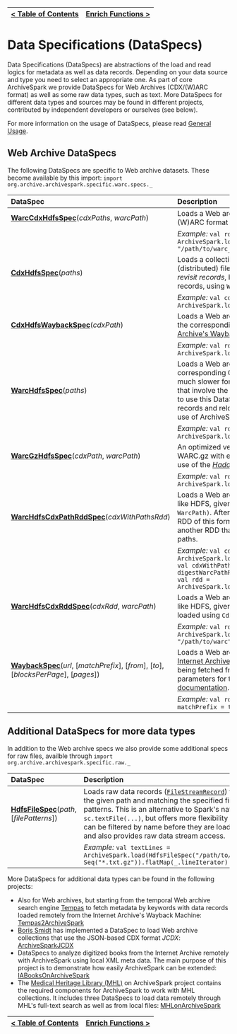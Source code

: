[< Table of Contents](README.md) | [Enrich Functions >](EnrichFuncs.md)
:---|---:

# Data Specifications (DataSpecs)

Data Specifications (DataSpecs) are abstractions of the load and read logics for metadata as well as data records.
Depending on your data source and type you need to select an appropriate one.
As part of core ArchiveSpark we provide DataSpecs for Web Archives (CDX/(W)ARC format) as well as some raw data types, such as text.
More DataSpecs for different data types and sources may be found in different projects, contributed by independent developers or ourselves (see below).

For more information on the usage of DataSpecs, please read [General Usage](General_Usage.md).

## Web Archive DataSpecs

The following DataSpecs are specific to Web archive datasets. These become available by this import: `import org.archive.archivespark.specific.warc.specs._`

DataSpec| Description
:-------|:---
**[WarcCdxHdfsSpec](../src/main/scala/de/l3s/archivespark/specific/warc/specs/WarcCdxHdfsSpec.scala)**(*cdxPaths*, *warcPath*) | Loads a Web archive collection that is available in CDX and (W)ARC format from a (distributed) filesystem, like HDFS.
&nbsp; | *Example:* `val rdd = ArchiveSpark.load(WarcCdxHdfsSpec("/path/to/*.cdx.gz", "/path/to/warc_dir"))`
**[CdxHdfsSpec](../src/main/scala/de/l3s/archivespark/specific/warc/specs/CdxHdfsSpec.scala)**(*paths*) | Loads a collection of CDX records (meta data only) from a (distributed) filesystem, like HDFS. This is helpful to resolve *revisit records*, before loading the corresponding (W)ARC records, using `WarcHdfsCdxRddSpec`.
&nbsp; | *Example:* `val cdxRdd = ArchiveSpark.load(CdxHdfsSpec("/path/to/*.cdx.gz"))` 
**[CdxHdfsWaybackSpec](../src/main/scala/de/l3s/archivespark/specific/warc/specs/CdxHdfsWaybackSpec.scala)**(*cdxPath*) | Loads a Web archive collection from local CDX records with the corresponding data being fetched from the [Internet Archive's Wayback Machine](http://web.archive.org) remotely. 
&nbsp; | *Example:* `val rdd = ArchiveSpark.load(CdxHdfsWaybackSpec("/path/to/*.cdx.gz"))`
**[WarcHdfsSpec](../src/main/scala/de/l3s/archivespark/specific/warc/specs/WarcHdfsSpec.scala)**(*paths*) | Loads a Web archive dataset from (W)ARC files without corresponding CDX records. Please note that this may be much slower for most operations except for batch processing that involve the whole collection. So it is highly recommended to use this DataSpec only to generate corresponding CDX records and reload it using `WarcCdxHdfsSpec` in order to make use of ArchiveSpark's optimized two-step loading approach.
&nbsp; | *Example:* `val rdd = ArchiveSpark.load(WarcHdfsSpec("/path/to/*.*arc"))`
**[WarcGzHdfsSpec](../src/main/scala/de/l3s/archivespark/specific/warc/specs/WarcGzHdfsSpec.scala)**(*cdxPath*, *warcPath*) | An optimized version of `WarcHdfsSpec` for dataset stored in WARC.gz with each record compressed individually, making use of the [*HadoopConcatGz*](https://github.com/helgeho/HadoopConcatGz) input format.
&nbsp; | *Example:* `val rdd = ArchiveSpark.load(WarcGzHdfsSpec("/path/to/warc.gz"))`
**[WarcHdfsCdxPathRddSpec](../src/main/scala/de/l3s/archivespark/specific/warc/specs/WarcHdfsCdxPathRddSpec.scala)**(*cdxWithPathsRdd*) | Loads a Web archive dataset from a (distributed) filesystem, like HDFS, given an RDD with tuples of the form `(CdxRecord, WarcPath)`. After loading the CDX records using `CdxHdfsSpec`, an RDD of this form can be created using [`rdd.mapInfo(...)`](../src/main/scala/de/l3s/archivespark/specific/warc/implicits/ResolvableRDD.scala), given another RDD that maps metadata to corresponding (W)ARC paths.
&nbsp; | *Example:* `val cdxRdd = ArchiveSpark.load(CdxHdfsSpec("/path/to/*.cdx.gz")`<br>`val cdxWithPathsRdd = cdxRdd.mapInfo(_.digest, digestWarcPathRdd)`<br>`val rdd = ArchiveSpark.load(WarcHdfsCdxPathRddSpec(cdxWithPathsRdd))`
**[WarcHdfsCdxRddSpec](../src/main/scala/de/l3s/archivespark/specific/warc/specs/WarcHdfsCdxRddSpec.scala)**(*cdxRdd*, *warcPath*) | Loads a Web archive dataset from a (distributed filesystem, like HDFS, given an RDD of corresponding CDX records (e.g., loaded using `CdxHdfsSpec`).
&nbsp; | *Example:* `val rdd = ArchiveSpark.load(WarcHdfsCdxRddSpec(cdxRdd, "/path/to/warc"))`
**[WaybackSpec](../src/main/scala/de/l3s/archivespark/specific/warc/specs/WaybackSpec.scala)**(*url*, [*matchPrefix*], [*from*], [*to*], [*blocksPerPage*], [*pages*]) | Loads a Web archive dataset completely remotely from the [Internet Archive's Wayback Machine](http://web.archive.org) with the CDX metadata being fetched from their CDX server. More details on the parameters for this DataSpec can be found on the [CDX server documentation](https://github.com/internetarchive/wayback/tree/master/wayback-cdx-server).
&nbsp; | *Example:* `val rdd = ArchiveSpark.load(WaybackSpec("l3s.de", matchPrefix = true, from = 2010, to = 2012, pages = 100))`

## Additional DataSpecs for more data types 

In addition to the Web archive specs we also provide some additional specs for raw files, availble through `import org.archive.archivespark.specific.raw._`

DataSpec| Description
:-------|:---
**[HdfsFileSpec](../src/main/scala/de/l3s/archivespark/specific/raw/HdfsFileSpec.scala)**(*path*, [*filePatterns*]) | Loads raw data records ([`FileStreamRecord`](../src/main/scala/de/l3s/archivespark/specific/raw/HdfsFileSpec.scala)) from the given path and matching the specified file patterns. This is an alternative to Spark's native `sc.textFile(...)`, but offers more flexibility as files can be filtered by name before they are loaded and also provides raw data stream access.
&nbsp; | *Example:* `val textLines = ArchiveSpark.load(HdfsFileSpec("/path/to/data", Seq("*.txt.gz")).flatMap(_.lineIterator)`

More DataSpecs for additional data types can be found in the following projects:

* Also for Web archives, but starting from the temporal Web archive search engine [Tempas](http://tempas.L3S.de/v2) to fetch metadata by keywords with data records loaded remotely from the Internet Archive's Wayback Machine: [Tempas2ArchiveSpark](https://github.com/helgeho/Tempas2ArchiveSpark)
* [Boris Smidt](https://github.com/borissmidt) has implemented a DataSpec to load Web archive collections that use the JSON-based CDX format *JCDX*: [ArchiveSparkJCDX](https://github.com/trafficdirect/ArchiveSparkJCDX)
* DataSpecs to analyze digitized books from the Internet Archive remotely with ArchiveSpark using local XML meta data. The main purpose of this project is to demonstrate how easily ArchiveSpark can be extended: [IABooksOnArchiveSpark](https://github.com/helgeho/IABooksOnArchiveSpark)
* The [Medical Heritage Library (MHL)](http://www.medicalheritage.org/) on ArchiveSpark project contains the required components for ArchiveSpark to work with MHL collections. It includes three DataSpecs to load data remotely through MHL's full-text search as well as from local files: [MHLonArchiveSpark](https://github.com/helgeho/MHLonArchiveSpark)

[< Table of Contents](README.md) | [Enrich Functions >](EnrichFuncs.md)
:---|---: